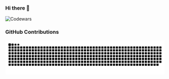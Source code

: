 ### Hi there 👋

<!-- ![Anurag's GitHub stats](https://github-readme-stats.vercel.app/api?username=yeshpanovrustem&theme=default&show_icons=true) -->

![Codewars](https://github.r2v.ch/codewars?user=yeshpanov.rustem&name=true&top_languages=true&stroke=%23000000&theme=light&hide_clan=true)

<!--
**yeshpanovrustem/yeshpanovrustem** is a ✨ _special_ ✨ repository because its `README.md` (this file) appears on your GitHub profile.

Here are some ideas to get you started:

- 🔭 I’m currently working on ...
- 🌱 I’m currently learning ...
- 👯 I’m looking to collaborate on ...
- 🤔 I’m looking for help with ...
- 💬 Ask me about ...
- 📫 How to reach me: ...
- 😄 Pronouns: ...
- ⚡ Fun fact: ...
-->

### GitHub Contributions
![](https://raw.githubusercontent.com/GreatV/GreatV/output/github-contribution-grid-snake.svg)
